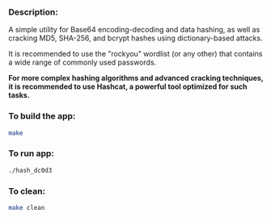### Description:

A simple utility for Base64 encoding-decoding and data hashing, as well as cracking MD5, SHA-256, and bcrypt hashes using dictionary-based attacks.

It is recommended to use the "rockyou" wordlist (or any other) that contains a wide range of commonly used passwords.

**For more complex hashing algorithms and advanced cracking techniques, it is recommended to use Hashcat, a powerful tool optimized for such tasks.**

### To build the app:

```bash
make
```

### To run app:

```bash
./hash_dc0d3
```

### To clean:

```bash
make clean
```
